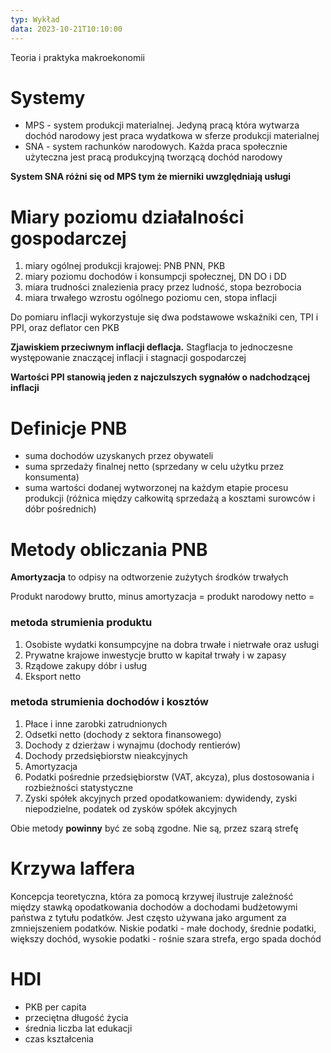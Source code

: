 ```yaml
---
typ: Wykład
data: 2023-10-21T10:10:00
---
```

Teoria i praktyka makroekonomii
# Systemy 
- MPS - system produkcji materialnej. Jedyną pracą która wytwarza dochód narodowy jest praca wydatkowa w sferze produkcji materialnej
- SNA - system rachunków narodowych. Każda praca społecznie użyteczna jest pracą produkcyjną tworzącą dochód narodowy

**System SNA różni się od MPS tym że mierniki uwzględniają usługi**

# Miary poziomu działalności gospodarczej
1. miary ogólnej produkcji krajowej: PNB PNN, PKB
2. miary poziomu dochodów i konsumpcji społecznej, DN DO i DD
3. miara trudności znalezienia pracy przez ludność, stopa bezrobocia
4. miara trwałego wzrostu ogólnego poziomu cen, stopa inflacji

Do pomiaru inflacji wykorzystuje się dwa podstawowe wskaźniki cen, TPI i PPI, oraz deflator cen PKB

**Zjawiskiem przeciwnym inflacji deflacja.** Stagflacja to jednoczesne występowanie znaczącej inflacji i stagnacji gospodarczej

**Wartości PPI stanowią jeden z najczulszych sygnałów o nadchodzącej inflacji**

# Definicje PNB
- suma dochodów uzyskanych przez obywateli
- suma sprzedaży finalnej netto (sprzedany w celu użytku przez konsumenta)
- suma wartości dodanej wytworzonej na każdym etapie procesu produkcji (różnica między całkowitą sprzedażą a kosztami surowców i dóbr pośrednich)

# Metody obliczania PNB
**Amortyzacja** to odpisy na odtworzenie zużytych środków trwałych

Produkt narodowy brutto, minus amortyzacja = produkt narodowy netto =
### metoda strumienia produktu
1. Osobiste wydatki konsumpcyjne na dobra trwałe i nietrwałe oraz usługi
2. Prywatne krajowe inwestycje brutto w kapitał trwały i w zapasy
3. Rządowe zakupy dóbr i usług
4. Eksport netto
### metoda strumienia dochodów i kosztów
1. Płace i inne zarobki zatrudnionych
2. Odsetki netto (dochody z sektora finansowego)
3. Dochody z dzierżaw i wynajmu (dochody rentierów)
4. Dochody przedsiębiorstw nieakcyjnych
5. Amortyzacja
6. Podatki pośrednie przedsiębiorstw (VAT, akcyza), plus dostosowania i rozbieżności statystyczne
7. Zyski spółek akcyjnych przed opodatkowaniem: dywidendy, zyski niepodzielne, podatek od zysków spółek akcyjnych

Obie metody **powinny** być ze sobą zgodne. Nie są, przez szarą strefę

# Krzywa laffera
Koncepcja teoretyczna, która za pomocą krzywej ilustruje zależność między stawką opodatkowania dochodów a dochodami budżetowymi państwa z tytułu podatków. Jest często używana jako argument za zmniejszeniem podatków.
Niskie podatki - małe dochody, średnie podatki, większy dochód, wysokie podatki - rośnie szara strefa, ergo spada dochód

# HDI
- PKB per capita
- przeciętna długość życia
- średnia liczba lat edukacji
- czas kształcenia